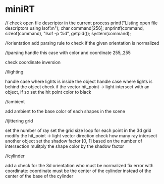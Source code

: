 # miniRT

// check open file descriptor in the current process
	printf("Listing open file descriptors using lsof:\n");
    char command[256];
    snprintf(command, sizeof(command), "lsof -p %d", getpid());
    system(command);

//orientation
add parsing rule to check if the given orientation is normalized

//parsing
handle this case with color and coordinate
255,,255

check coordinate inversion

//lighting

handle case where lights is inside the object
handle case where lights is behind the object
check if the vector hit_point -> light intersect with an object, if so set the hit point color to black

//ambient

add ambient to the base color of each shapes in the scene

//jittering grid

set the number of ray
set the grid size
loop for each point in the 3d grid
modify the hit_point -> light vector direction 
check how many ray intersect another object
set the shadow factor [0, 1] based on the number of intersection
mulitply the shape color by the shadow factor

//cylinder

add a check for the 3d orientation who must be normalized
fix error with coordinate: coordinate must be the center of the cylinder instead of the center of the base of the cylinder